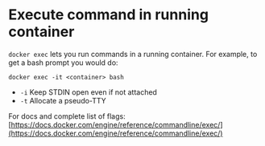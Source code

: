 # Execute command in running container

`docker exec` lets you run commands in a running container. For example, to get a bash prompt you would do:

`docker exec -it <container> bash`

- `-i` Keep STDIN open even if not attached
- `-t` Allocate a pseudo-TTY

For docs and complete list of flags: [https://docs.docker.com/engine/reference/commandline/exec/](https://docs.docker.com/engine/reference/commandline/exec/)